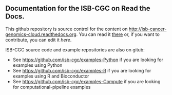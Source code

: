 ## Documentation for the ISB-CGC on Read the Docs.

This github repository is source control for the content on http://isb-cancer-genomics-cloud.readthedocs.org.  You can read it [there](http://isb-cancer-genomics-cloud.readthedocs.org) or, if you want to contribute, you can edit it *here*.

ISB-CGC source code and example repositories are also on gitub:
* See https://github.com/isb-cgc/examples-Python if you are looking for examples using Python
* See https://github.com/isb-cgc/examples-R if you are looking for examples using R and Bioconductor
* See https://github.com/isb-cgc/examples-Compute if you are looking for computational-pipeline examples

